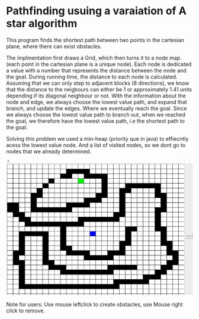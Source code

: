 # Pathfinding usuing a varaiation of A star algorithm

This program finds the shortest path between two points in the cartesian plane, where there can exist obstacles.

The implmentation first draws a Grid, which then turns it to a node map. (each point in the cartesian plane is a unique node). 
Each node is dedicated a value with a number that represents the distance between the node and the goal.
During running time, the distance to each node is calculated. Assuming that we can only step to adjacent 
blocks (8 directions), we know that the distance to the neigbours can either be 1 or 
approximately 1.41 units depending if its diagonal neighbour or not.
With the information about the node and edge, we always choose the lowest value path, and expand that branch, and update 
the edges. Where  we eventually reach the goal. Since we always choose the lowest value path to branch out, when we reached the goal, 
we therefore have the lowest value path, i.e the shortest path to the goal. 

Solving this problem we used a min-heap (priority que in java) to effiecntly acess the lowest value node. 
And a list of visited nodes, so we dont go to nodes that we already determined.



![](a2e3c354fd978020a4a3f439771d5150.gif)

Note for users: Use mouse leftclick to create obstacles, use Mouse right click to remove.  
